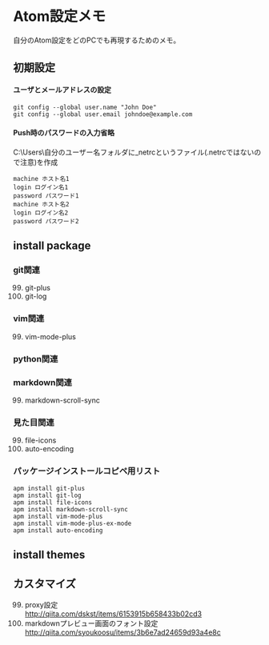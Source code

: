 # Atom設定メモ
自分のAtom設定をどのPCでも再現するためのメモ。
## 初期設定
#### ユーザとメールアドレスの設定
```
git config --global user.name "John Doe"
git config --global user.email johndoe@example.com
```
#### Push時のパスワードの入力省略
C:\Users\自分のユーザー名フォルダに_netrcというファイル(.netrcではないので注意)を作成
```
machine ホスト名1
login ログイン名1
password パスワード1
machine ホスト名2
login ログイン名2
password パスワード2
```

## install package
### git関連
99. git-plus
99. git-log

### vim関連
99. vim-mode-plus

### python関連

### markdown関連
99. markdown-scroll-sync

### 見た目関連
99. file-icons
99. auto-encoding

### パッケージインストールコピペ用リスト
```
apm install git-plus
apm install git-log
apm install file-icons
apm install markdown-scroll-sync
apm install vim-mode-plus
apm install vim-mode-plus-ex-mode
apm install auto-encoding
```
## install themes

## カスタマイズ
99. proxy設定  
http://qiita.com/dskst/items/6153915b658433b02cd3
99. markdownプレビュー画面のフォント設定  
http://qiita.com/syoukoosu/items/3b6e7ad24659d93a4e8c
